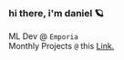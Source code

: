 ### hi there, i'm daniel 🪐

ML Dev @ `Emporia`<br/>
Monthly Projects `@` this <a href="https://meriedith.com" target="_blank">Link.</a>

